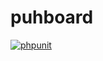 # puhboard
[![phpunit](https://github.com/roitto/puhboard/workflows/Server%20phpunit/badge.svg)](https://github.com/roitto/puhboard/actions)
